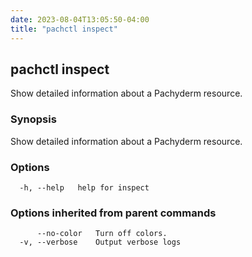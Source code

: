 ```yaml
---
date: 2023-08-04T13:05:50-04:00
title: "pachctl inspect"
---
```


## pachctl inspect

Show detailed information about a Pachyderm resource.

### Synopsis

Show detailed information about a Pachyderm resource.

### Options

```
  -h, --help   help for inspect
```

### Options inherited from parent commands

```
      --no-color   Turn off colors.
  -v, --verbose    Output verbose logs
```

